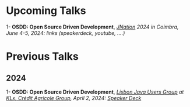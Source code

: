 # Upcoming Talks

1- **OSDD: Open Source Driven Development**,  _[JNation](https://jnation.pt/) 2024 in Coimbra, June 4-5, 2024: links (speakerdeck, youtube, ....)_

# Previous Talks

## 2024

1- **OSDD: Open Source Driven Development**,  _[Lisbon Java Users Group](https://www.meetup.com/fr-FR/lisbon-jug/photos/34431805/) at [KLx, Crédit Agricole Group](https://www.klx.pt/), April 2, 2024: [Speaker Deck](https://speakerdeck.com/fanjups/open-source-driven-development)_
